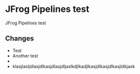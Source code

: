 # JFrog Pipelines test

JFrog Pipelines test

## Changes

* Test
* Another test
* 
* klasjlasljdlasjdlkasjdlasjdljaslkdjlkadjlkasjdlkasjdlkasjldkjask
